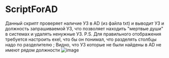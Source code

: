 # ScriptForAD
Данный скрипт проверяет наличие УЗ  в AD (из файла txt) и выводит УЗ и должность запрашиваемой УЗ, что позволяет находить "мертвые души" в системах и удалять ненужные УЗ.
P.S. Для правильного отображения требуется настроить exel, что бы он понимал, что разделять столбцы надо по разделителю ;
Видно, что УЗ которые не были найдены в AD не имеют рядом должности 
![image](https://user-images.githubusercontent.com/116288134/234554317-8dc373df-0abd-4891-85fe-ba1c143c904a.png)

